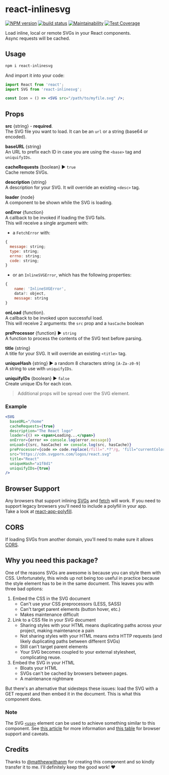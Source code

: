 # react-inlinesvg

[![NPM version](https://badge.fury.io/js/react-inlinesvg.svg)](https://www.npmjs.com/package/react-inlinesvg) [![build status](https://travis-ci.org/gilbarbara/react-inlinesvg.svg)](https://travis-ci.org/gilbarbara/react-inlinesvg) [![Maintainability](https://api.codeclimate.com/v1/badges/c7e42fe511b80cc25760/maintainability)](https://codeclimate.com/github/gilbarbara/react-inlinesvg/maintainability) [![Test Coverage](https://api.codeclimate.com/v1/badges/c7e42fe511b80cc25760/test_coverage)](https://codeclimate.com/github/gilbarbara/react-inlinesvg/test_coverage)

Load inline, local or remote SVGs in your React components.  
Async requests will be cached.

## Usage

```bash
npm i react-inlinesvg
```

And import it into your code:

```jsx
import React from 'react';
import SVG from 'react-inlinesvg';

const Icon = () => <SVG src="/path/to/myfile.svg" />;
```

## Props

**src** {string} - **required**.  
The SVG file you want to load. It can be an `url` or a string (base64 or encoded).

**baseURL** {string}  
An URL to prefix each ID in case you are using the `<base>` tag and `uniquifyIDs`.

**cacheRequests** {boolean} ▶︎ `true`  
Cache remote SVGs.

**description** {string}  
A description for your SVG. It will override an existing `<desc>` tag.

**loader** {node}  
A component to be shown while the SVG is loading.

**onError** {function}  
A callback to be invoked if loading the SVG fails.  
This will receive a single argument with:

- a `FetchError` with:

```js
{
  message: string;
  type: string;
  errno: string;
  code: string;
}
```

- or an `InlineSVGError`, which has the following properties:

```js
{
    name: 'InlineSVGError',
    data?: object,
    message: string
}
```

**onLoad** {function}.  
A callback to be invoked upon successful load.  
This will receive 2 arguments: the `src` prop and a `hasCache` boolean

**preProcessor** {function} ▶︎ `string`  
A function to process the contents of the SVG text before parsing.

**title** {string}  
A title for your SVG. It will override an existing `<title>` tag.

**uniqueHash** {string} ▶︎ a random 8 characters string `[A-Za-z0-9]`  
A string to use with `uniquifyIDs`.

**uniquifyIDs** {boolean} ▶︎ `false`  
Create unique IDs for each icon.

> Additional props will be spread over the SVG element.

### Example

```jsx
<SVG
  baseURL="/home"
  cacheRequests={true}
  description="The React logo"
  loader={() => <span>Loading...</span>}
  onError={error => console.log(error.message)}
  onLoad={(src, hasCache) => console.log(src, hasCache)}
  preProcessor={code => code.replace(/fill=".*?"/g, 'fill="currentColor"')}
  src="https://cdn.svgporn.com/logos/react.svg"
  title="React"
  uniqueHash="a1f8d1"
  uniquifyIDs={true}
/>
```

## Browser Support

Any browsers that support inlining [SVGs](https://developer.mozilla.org/en-US/docs/Web/SVG/Element/svg) and [fetch](https://developer.mozilla.org/en-US/docs/Web/API/Fetch_API) will work.
If you need to support legacy browsers you'll need to include a polyfiil in your app.  
Take a look at [react-app-polyfill](https://www.npmjs.com/package/react-app-polyfill).

## CORS

If loading SVGs from another domain, you'll need to make sure it allows [CORS].

[cors]: https://developer.mozilla.org/en-US/docs/HTTP/Access_control_CORS
[svg-use-external-source]: http://css-tricks.com/svg-use-external-source
[use-article]: http://taye.me/blog/svg/a-guide-to-svg-use-elements/
[use-support]: https://developer.mozilla.org/en-US/docs/Web/SVG/Element/use#Browser_compatibility

## Why you need this package?

One of the reasons SVGs are awesome is because you can style them with CSS.
Unfortunately, this winds up not being too useful in practice because the style element has to be in the same document. This leaves you with three bad options:

1. Embed the CSS in the SVG document
   - Can't use your CSS preprocessors (LESS, SASS)
   - Can't target parent elements (button hover, etc.)
   - Makes maintenance difficult
2. Link to a CSS file in your SVG document
   - Sharing styles with your HTML means duplicating paths across your project, making maintenance a pain
   - Not sharing styles with your HTML means extra HTTP requests (and likely
     duplicating paths between different SVGs)
   - Still can't target parent elements
   - Your SVG becomes coupled to your external stylesheet, complicating reuse.
3. Embed the SVG in your HTML
   - Bloats your HTML
   - SVGs can't be cached by browsers between pages.
   - A maintenance nightmare

But there's an alternative that sidesteps these issues: load the SVG with a GET request and then embed it in the document. This is what this component does.

### Note

The SVG [`<use>`][svg-use-external-source] element can be used to achieve something similar to this component. See [this article][use-article] for more information and [this table][use-support] for browser support and caveats.

## Credits

Thanks to [@matthewwithanm](https://github.com/matthewwithanm) for creating this component and so kindly transfer it to me.
I'll definitely keep the good work! ❤️
